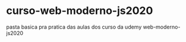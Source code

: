 # curso-web-moderno-js2020
 pasta basica pra pratica das aulas dos curso da udemy web-moderno-js2020
